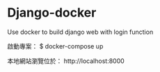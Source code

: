 # Django-docker
Use docker to build django web with login function

啟動專案：
$ docker-compose up

本地網站瀏覽位於：
http://localhost:8000
